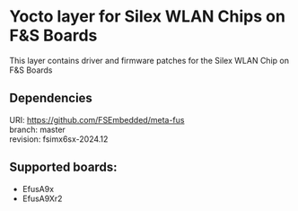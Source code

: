 Yocto layer for Silex WLAN Chips on F&S Boards
==============================================

This layer contains driver and firmware patches for the Silex WLAN Chip on F&S Boards

Dependencies
------------

  URI: https://github.com/FSEmbedded/meta-fus  
  branch: master  
  revision: fsimx6sx-2024.12

Supported boards:
-----------------

- EfusA9x
- EfusA9Xr2

